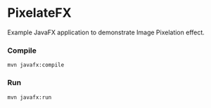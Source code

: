# PixelateFX
Example JavaFX application to demonstrate Image Pixelation effect.

### Compile
`mvn javafx:compile`

### Run
`mvn javafx:run`